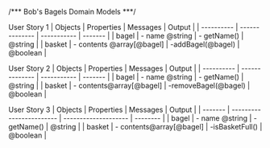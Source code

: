 /*** Bob's Bagels Domain Models ***/

User Story 1
| Objects    | Properties     | Messages    | Output  |
| ---------- | -------------- | ----------- | ------- |
| bagel      | - name @string | - getName() | @string | 
| basket     | - contents @array[@bagel] | -addBagel(@bagel) | @boolean |

User Story 2
| Objects    | Properties     | Messages    | Output  |
| ---------- | -------------- | ----------- | ------- |
| bagel      | - name @string | - getName() | @string | 
| basket     | - contents@array[@bagel] | -removeBagel(@bagel) | @boolean |

User Story 3
| Objects | Properties               | Messages             | Output   |
| ------- | ------------------------ | -------------------- | -------- |
| bagel   | - name @string           | - getName()          | @string  |
| basket  | - contents@array[@bagel] | -isBasketFull() | @boolean |